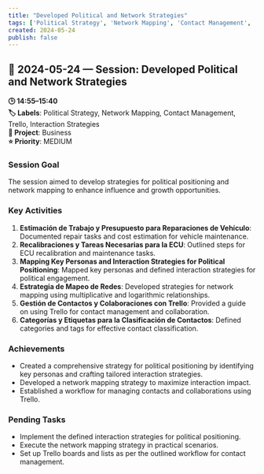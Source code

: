 ```yaml
---
title: "Developed Political and Network Strategies"
tags: ['Political Strategy', 'Network Mapping', 'Contact Management', 'Trello', 'Interaction Strategies']
created: 2024-05-24
publish: false
---
```


## 📅 2024-05-24 — Session: Developed Political and Network Strategies

**🕒 14:55–15:40**  
**🏷️ Labels**: Political Strategy, Network Mapping, Contact Management, Trello, Interaction Strategies  
**📂 Project**: Business  
**⭐ Priority**: MEDIUM  


### Session Goal
The session aimed to develop strategies for political positioning and network mapping to enhance influence and growth opportunities.

### Key Activities
1. **Estimación de Trabajo y Presupuesto para Reparaciones de Vehículo**: Documented repair tasks and cost estimation for vehicle maintenance.
2. **Recalibraciones y Tareas Necesarias para la ECU**: Outlined steps for ECU recalibration and maintenance tasks.
3. **Mapping Key Personas and Interaction Strategies for Political Positioning**: Mapped key personas and defined interaction strategies for political engagement.
4. **Estrategia de Mapeo de Redes**: Developed strategies for network mapping using multiplicative and logarithmic relationships.
5. **Gestión de Contactos y Colaboraciones con Trello**: Provided a guide on using Trello for contact management and collaboration.
6. **Categorías y Etiquetas para la Clasificación de Contactos**: Defined categories and tags for effective contact classification.

### Achievements
- Created a comprehensive strategy for political positioning by identifying key personas and crafting tailored interaction strategies.
- Developed a network mapping strategy to maximize interaction impact.
- Established a workflow for managing contacts and collaborations using Trello.

### Pending Tasks
- Implement the defined interaction strategies for political positioning.
- Execute the network mapping strategy in practical scenarios.
- Set up Trello boards and lists as per the outlined workflow for contact management.
